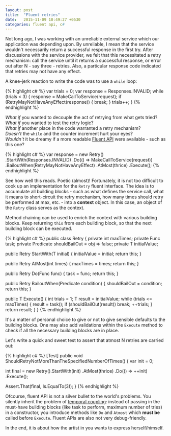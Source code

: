 ```yaml
---
layout: post
title:  "Fluent retries"
date:   2015-11-09 10:49:27 +0530
categories: fluent api, c#
---
```


Not long ago, I was working with an unreliable external service which our application was depending upon.
By unreliable, I mean that the service wouldn't necessarily return a successful response in the first try. After discussions with the service provider, we felt that this necessitated a retry mechanism: call the service until it returns a successful response, or error out after N - say three - retries.
Also, a particular response code indicated that retries may not have any effect.

A knee-jerk reaction to write the code was to use a `while` loop:


{% highlight c# %}
var trials = 0;
var response = Responses.INVALID;
while (trials < 3) {
  response = MakeCallToService(request);
  if (RetryMayNotHaveAnyEffect(response)) {
    break;
  }
  trials++;
}
{% endhighlight %}

_What if_ you wanted to decouple the act of retrying from what gets tried?<br/>
_What if_ you wanted to test the retry logic?<br/>
_What if_ another place in the code warranted a retry mechanism?<br/>
_Doesn't_ the `while` and the counter increment hurt your eyes?<br/>
_Wouldn't_ it be dreamy if a more readable [Fluent API][fluent-api-fowler] were available - such as this one?

{% highlight c# %}
var response = new Retry<Response>()
  .StartWith(Responses.INVALID)
  .Do(() => MakeCallToService(request))
  .BailoutWhen(RetryMayNotHaveAnyEffect)
  .AtMost(thrice)
  .Execute();
{% endhighlight %}

See how well this reads. Poetic (almost)!
Fortunately, it is not too difficult to cook up an implementation for the `Retry` fluent interface. The idea is to accumulate all building blocks - such as what defines the service call, what it means to short-circuit the retry mechanism, how many times should retry be performed at max, etc. - into a __context__ object. In this case, an object of the `Retry` class serves as the context.

Method chaining can be used to enrich the context with various building blocks. Keep returning `this` from each building block, so that the next building block can be executed.

{% highlight c# %}
public class Retry<T> {
  private int maxTimes;
  private Func<T> task;
  private Predicate<T> shouldBailOut = obj => false;
  private T initialValue;

  public Retry<T> StartWith(T initial) {
    initialValue = initial;
    return this;
  }

  public Retry<T> AtMost(int times) {
    maxTimes = times;
    return this;
  }

  public Retry<T> Do(Func<T> func) {
    task = func;
    return this;
  }

  public Retry<T> BailoutWhen(Predicate<T> condition) {
    shouldBailOut = condition;
    return this;
  }

  public T Execute() {
    int trials = 1;
    T result = initialValue;
    while (trials <= maxTimes) {
      result = task();
      if (shouldBailOut(result))
        break;
      ++trials;
    }
    return result;
  }
}
{% endhighlight %}

It's a matter of personal choice to give or not to give sensible defaults to the building blocks.
One may also add validations within the `Execute` method to check if all the necessary building blocks are in place.

Let's write a quick and sweet test to assert that atmost N retries are carried out:

{% highlight c# %}
[Test]
public void ShouldRetryNotMoreThanTheSpecifiedNumberOfTimes() {
  var init = 0;
 
  int final = new Retry<int>().StartWith(init)
    .AtMost(thrice)
    .Do(() => ++init)
    .Execute();

  Assert.That(final, Is.EqualTo(3));
}
{% endhighlight %}

Ofcourse, fluent API is not a silver bullet to the world's problems. You silently inherit the problem of [temporal coupling][temporal-coupling]: instead of passing in the must-have building blocks (like task to perform, maximum number of tries) in a constructor, you introduce methods like `Do` and `Atmost` which __must be__ called before `Execute`. Fluent APIs are also not very debug-friendly.

In the end, it is about how the artist in you wants to express herself/himself.

[fluent-api-fowler]: http://martinfowler.com/bliki/FluentInterface.html
[temporal-coupling]: http://blog.ploeh.dk/2011/05/24/DesignSmellTemporalCoupling/